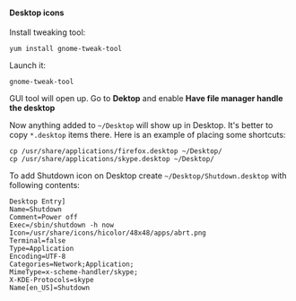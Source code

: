 #### Desktop icons

Install tweaking tool:

```
yum install gnome-tweak-tool
```

Launch it:

```
gnome-tweak-tool
```

GUI tool will open up. Go to **Dektop** and enable **Have file manager handle the desktop**

Now anything added to `~/Desktop` will show up in Desktop. It's better to copy `*.desktop` items there.
Here is an example of placing some shortcuts:

```
cp /usr/share/applications/firefox.desktop ~/Desktop/
cp /usr/share/applications/skype.desktop ~/Desktop/
```

To add Shutdown icon on Desktop create `~/Desktop/Shutdown.desktop` with following contents:

```
Desktop Entry]
Name=Shutdown
Comment=Power off
Exec=/sbin/shutdown -h now
Icon=/usr/share/icons/hicolor/48x48/apps/abrt.png
Terminal=false
Type=Application
Encoding=UTF-8
Categories=Network;Application;
MimeType=x-scheme-handler/skype;
X-KDE-Protocols=skype
Name[en_US]=Shutdown
```